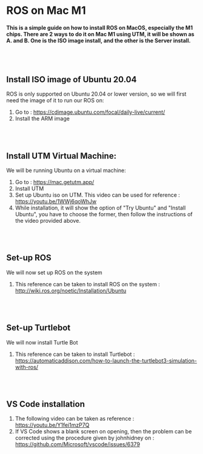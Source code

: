 # ROS on Mac M1 
#### This is a simple guide on how to install ROS on MacOS, especially the M1 chips. There are 2 ways to do it on Mac M1 using UTM, it will be shown as A. and B. One is the ISO image install, and the other is the Server install. 
</br>
</br>

## Install ISO image of Ubuntu 20.04
ROS is only supported on Ubuntu 20.04 or lower version, so we will first need the image of it to run our ROS on:
1. Go to : https://cdimage.ubuntu.com/focal/daily-live/current/
2. Install the ARM image
</br>
</br>

## Install UTM Virtual Machine:
We will be running Ubuntu on a virtual machine:
1. Go to : https://mac.getutm.app/
2. Install UTM
3. Set up Ubuntu iso on UTM. This video can be used for reference : https://youtu.be/1WWj6qoWhJw
4. While installation, it will show the option of "Try Ubuntu" and "Install Ubuntu", you have to choose the former, then follow the instructions of the video provided above.
</br>
</br>

## Set-up ROS
We will now set up ROS on the system
1. This reference can be taken to install ROS on the system : http://wiki.ros.org/noetic/Installation/Ubuntu
</br>
</br>

## Set-up Turtlebot
We will now install Turtle Bot
1. This reference can be taken to install Turtlebot : https://automaticaddison.com/how-to-launch-the-turtlebot3-simulation-with-ros/
</br>
</br>

## VS Code installation
1. The following video can be taken as reference : https://youtu.be/Y1fei1mzP7Q
2. If VS Code shows a blank screen on opening, then the problem can be corrected using the procedure given by johnhidney on : https://github.com/Microsoft/vscode/issues/6379
